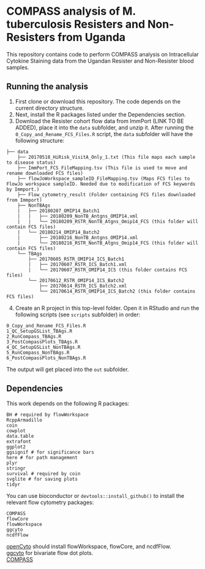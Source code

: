 # COMPASS analysis of M. tuberculosis Resisters and Non-Resisters from Uganda

This repository contains code to perform COMPASS analysis on Intracellular Cytokine Staining data from the Ugandan Resister and Non-Resister blood samples.

## Running the analysis

1. First clone or download this repository. The code depends on the current directory structure.  
2. Next, install the R packages listed under the Dependencies section.
3. Download the Resister cohort flow data from ImmPort (LINK TO BE ADDED), place it into the `data` subfolder, and unzip it. After running the `0_Copy_and_Rename_FCS_Files.R` script, the `data` subfolder will have the following structure:

```
├── data  
    ├── 20170518_HiRisk_VisitA_Only_1.txt (This file maps each sample to disease status)  
    ├── ImmPort_FCS_FileMapping.tsv (This file is used to move and rename downloaded FCS files)
    ├── flowJoWorkspace_sampleID_FileMapping.tsv (Maps FCS files to FlowJo workspace sampleID. Needed due to modification of FCS keywords by Immport.)
    ├── Flow_cytometry_result (Folder containing FCS files downloaded from Immport)
    ├── NonTBAgs  
    |   ├── 20180207_OMIP14_Batch1  
    |   |   ├── 20180209_NonTB_Antgns_OMIP14.xml  
    |   |   └── 20180209_RSTR_NonTB_Atgns_Omip14_FCS (this folder will contain FCS files)  
    |   └── 20180214_OMIP14_Batch2  
    |       ├── 20180216_NonTB_Antgns_OMIP14.xml  
    |       └── 20180216_RSTR_NonTB_Atgns_Omip14_FCS (this folder will contain FCS files)  
    └── TBAgs  
        ├── 20170605_RSTR_OMIP14_ICS_Batch1  
        |   ├── 20170607_RSTR_ICS_Batch1.xml  
        |   └── 20170607_RSTR_OMIP14_ICS (this folder contains FCS files)  
        └── 20170612_RSTR_OMIP14_ICS_Batch2  
            ├── 20170614_RSTR_ICS_Batch2.xml  
            └── 20170614_RSTR_OMIP14_ICS_Batch2 (this folder contains FCS files)  
```

4. Create an R project in this top-level folder. Open it in RStudio and run the following scripts (see `scripts` subfolder) in order:

```
0_Copy_and_Rename_FCS_Files.R  
1_QC_SetupGSList_TBAgs.R  
2_RunCompass_TBAgs.R  
3_PostCompassPlots_TBAgs.R  
4_QC_SetupGSList_NonTBAgs.R  
5_RunCompass_NonTBAgs.R  
6_PostCompassPlots_NonTBAgs.R  
```

The output will get placed into the `out` subfolder.

## Dependencies

This work depends on the following R packages:

```
BH # required by flowWorkspace
RcppArmadillo
coin
cowplot
data.table
extrafont
ggplot2
ggsignif # for significance bars
here # for path management
plyr
stringr
survival # required by coin
svglite # for saving plots
tidyr
```

You can use bioconductor or `devtools::install_github()` to install the relevant flow cytometry packages:

```
COMPASS
flowCore
flowWorkspace
ggcyto
ncdfFlow
```

[openCyto](https://bioconductor.org/packages/release/bioc/html/openCyto.html) should install flowWorkspace, flowCore, and ncdfFlow.  
[ggcyto](https://bioconductor.org/packages/release/bioc/html/ggcyto.html) for bivariate flow dot plots.  
[COMPASS](https://bioconductor.org/packages/release/bioc/html/COMPASS.html)  

